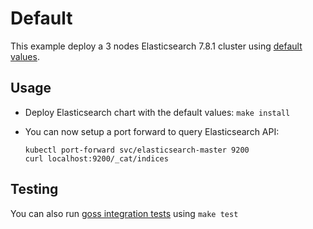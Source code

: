 # Default

This example deploy a 3 nodes Elasticsearch 7.8.1 cluster using
[default values][].


## Usage

* Deploy Elasticsearch chart with the default values: `make install`

* You can now setup a port forward to query Elasticsearch API:

  ```
  kubectl port-forward svc/elasticsearch-master 9200
  curl localhost:9200/_cat/indices
  ```


## Testing

You can also run [goss integration tests][] using `make test`


[goss integration tests]: https://github.com/elastic/helm-charts/tree/7.8/elasticsearch/examples/default/test/goss.yaml
[default values]: https://github.com/elastic/helm-charts/tree/7.8/elasticsearch/values.yaml
